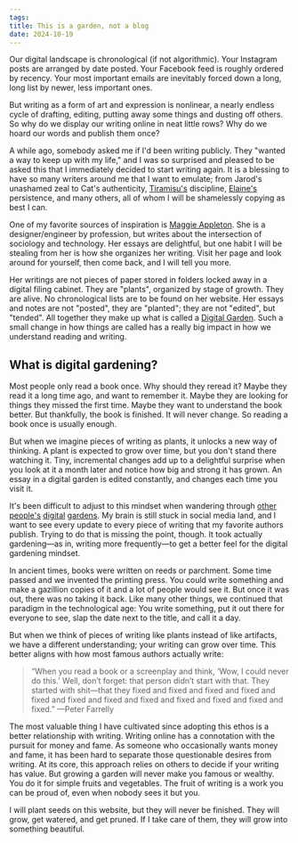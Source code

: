 ```yaml
---
tags: 
title: This is a garden, not a blog
date: 2024-10-19
---
```

Our digital landscape is chronological (if not algorithmic). Your Instagram posts are arranged by date posted. Your Facebook feed is roughly ordered by recency. Your most important emails are inevitably forced down a long, long list by newer, less important ones.

But writing as a form of art and expression is nonlinear, a nearly endless cycle of drafting, editing, putting away some things and dusting off others. So why do we display our writing online in neat little rows? Why do we hoard our words and publish them once?

A while ago, somebody asked me if I'd been writing publicly. They "wanted a way to keep up with my life," and I was so surprised and pleased to be asked this that I immediately decided to start writing again. It is a blessing to have so many writers around me that I want to emulate; from Jarod's unashamed zeal to Cat's authenticity, [Tiramisu's](https://tiramisu.bearblog.dev) discipline, [Elaine's](https://lainesmeow.substack.com/) persistence, and many others, all of whom I will be shamelessly copying as best I can.

One of my favorite sources of inspiration is [Maggie Appleton](https://maggieappleton.com). She is a designer/engineer by profession, but writes about the intersection of sociology and technology. Her essays are delightful, but one habit I will be stealing from her is how she organizes her writing. Visit her page and look around for yourself, then come back, and I will tell you more.

Her writings are not pieces of paper stored in folders locked away in a digital filing cabinet. They are "plants", organized by stage of growth. They are alive. No chronological lists are to be found on her website. Her essays and notes are not "posted", they are "planted"; they are not "edited", but "tended". All together they make up what is called a [Digital Garden](https://maggieappleton.com/garden-history). Such a small change in how things are called has a really big impact in how we understand reading and writing. 

## What is digital gardening?
Most people only read a book once. Why should they reread it? Maybe they read it a long time ago, and want to remember it. Maybe they are looking for things they missed the first time. Maybe they want to understand the book better. But thankfully, the book is finished. It will never change. So reading a book once is usually enough.

But when we imagine pieces of writing as plants, it unlocks a new way of thinking. A plant is expected to grow over time, but you don't stand there watching it. Tiny, incremental changes add up to a delightful surprise when you look at it a month later and notice how big and strong it has grown. An essay in a digital garden is edited constantly, and changes each time you visit it.

It's been difficult to adjust to this mindset when wandering through [other](https://tomcritchlow.com/2018/10/10/of-gardens-and-wikis/) [people's](https://jzhao.xyz/) [digital](https://notes.andymatuschak.org/About_these_notes) [gardens](https://github.com/MaggieAppleton/digital-gardeners?tab=readme-ov-file#digital-garden-directory). My brain is still stuck in social media land, and I want to see every update to every piece of writing that my favorite authors publish. Trying to do that is missing the point, though. It took actually gardening—as in, writing more frequently—to get a better feel for the digital gardening mindset.

In ancient times, books were written on reeds or parchment. Some time passed and we invented the printing press. You could write something and make a gazillion copies of it and a lot of people would see it. But once it was out, there was no taking it back. Like many other things, we continued that paradigm in the technological age: You write something, put it out there for everyone to see, slap the date next to the title, and call it a day.

But when we think of pieces of writing like plants instead of like artifacts, we have a different understanding; your writing can grow over time. This better aligns with how most famous authors actually write:

> “When you read a book or a screenplay and think, ‘Wow, I could never do this.’ Well, don’t forget: that person didn’t start with that. They started with shit—that they fixed and fixed and fixed and fixed and fixed and fixed and fixed and fixed and fixed and fixed and fixed and fixed.”
> —Peter Farrelly

The most valuable thing I have cultivated since adopting this ethos is a better relationship with writing. Writing online has a connotation with the pursuit for money and fame. As someone who occasionally wants money and fame, it has been hard to separate those questionable desires from writing. At its core, this approach relies on others to decide if your writing has value. But growing a garden will never make you famous or wealthy. You do it for simple fruits and vegetables. The fruit of writing is a work you can be proud of, even when nobody sees it but you.

I will plant seeds on this website, but they will never be finished. They will grow, get watered, and get pruned. If I take care of them, they will grow into something beautiful.